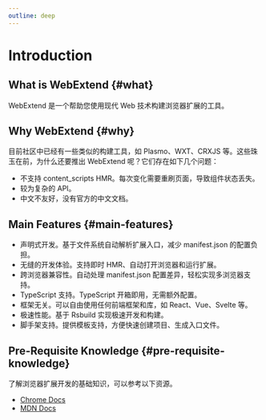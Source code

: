 ```yaml
---
outline: deep
---
```


# Introduction

## What is WebExtend {#what}

WebExtend 是一个帮助您使用现代 Web 技术构建浏览器扩展的工具。

## Why WebExtend {#why}

目前社区中已经有一些类似的构建工具，如 Plasmo、WXT、CRXJS 等。这些珠玉在前，为什么还要推出 WebExtend 呢？它们存在如下几个问题：

- 不支持 content_scripts HMR。每次变化需要重刷页面，导致组件状态丢失。
- 较为复杂的 API。
- 中文不友好，没有官方的中文文档。

## Main Features {#main-features}

- 声明式开发。基于文件系统自动解析扩展入口，减少 manifest.json 的配置负担。
- 无缝的开发体验。支持即时 HMR、自动打开浏览器和运行扩展。
- 跨浏览器兼容性。自动处理 manifest.json 配置差异，轻松实现多浏览器支持。
- TypeScript 支持。TypeScript 开箱即用，无需额外配置。
- 框架无关。可以自由使用任何前端框架和库，如 React、Vue、Svelte 等。
- 极速性能。基于 Rsbuild 实现极速开发和构建。
- 脚手架支持。提供模板支持，方便快速创建项目、生成入口文件。

## Pre-Requisite Knowledge {#pre-requisite-knowledge}

了解浏览器扩展开发的基础知识，可以参考以下资源。

- [Chrome Docs](https://developer.chrome.com/docs/extensions/get-started)
- [MDN Docs](https://developer.mozilla.org/en-US/docs/Mozilla/Add-ons/WebExtensions)
